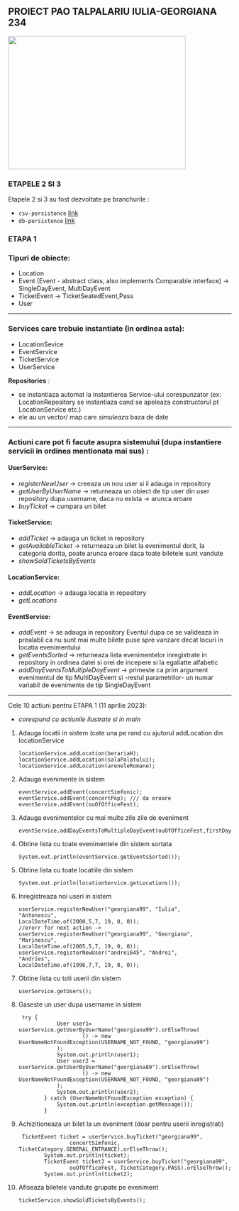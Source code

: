 ## PROIECT PAO TALPALARIU IULIA-GEORGIANA 234
<img src="https://media1.giphy.com/media/v1.Y2lkPTc5MGI3NjExYjk1NGZmZDRlNTVlMWY5OTI3NzAxMmYxMGZhOTljNmJlMzVjNWNmYiZjdD1n/8GjxwxtZWS29xlJnUH/giphy.gif" width="400" height="300" />

### ETAPELE 2 SI 3
Etapele 2 si 3 au fost dezvoltate pe branchurile :
- ```csv-persistence``` [link](../csv-persistence) 
-  ```db-persistence``` [link](../db-persistence)

### ETAPA 1

### Tipuri de obiecte: 
 - Location
 - Event (Event - abstract class, also implements Comparable interface) -> SingleDayEvent, MultiDayEvent
 - TicketEvent -> TicketSeatedEvent,Pass
 - User
 ____

### Services care trebuie instantiate (in ordinea asta):
  - LocationSevice
  - EventService 
  - TicketService 
  - UserService 

 **Repositories** :
 - se instantiaza automat la instantierea Service-ului corespunzator (ex: LocationRepository se instantiaza cand se apeleaza constructorul pt LocationService etc.)
 - ele au un vector/ map care *simuleaza* baza de date
___

### Actiuni care pot fi facute asupra sistemului (dupa instantiere servicii in ordinea mentionata mai sus) :
 #### UserService:
 - *registerNewUser* -> creeaza un nou user si il adauga in repository
 - *getUserByUserName* -> returneaza un obiect de tip user din user repository dupa username, daca nu exista -> arunca eroare
 - *buyTicket* -> cumpara un bilet 

 #### TicketService:
 - *addTicket* -> adauga un ticket in repository
 - *getAvailableTicket* -> returneaza un bilet la evenimentul dorit, la categoria dorita, poate arunca eroare daca toate biletele sunt vandute
 - *showSoldTicketsByEvents*
 #### LocationService:
  - *addLocation* -> adauga locatia in repository
  - *getLocations*

 #### EventService:
  - *addEvent* -> se adauga in repository Eventul dupa ce se valideaza in prealabil ca nu sunt mai multe bilete puse spre vanzare decat locuri in locatia evenimentului
  - *getEventsSorted* -> returneaza lista evenimentelor inregistrate in repository in ordinea datei si orei de incepere si la egaliatte alfabetic
  - *addDayEventsToMultipleDayEvent* -> primeste ca prim argument evenimentul de tip MultiDayEvent si -restul parametrilor- un numar variabil de evenimente de tip SingleDayEvent
___

Cele 10 actiuni pentru ETAPA 1 (11 aprilie 2023):

- *corespund cu actiunile ilustrate si in main*

1. Adauga locatii in sistem (cate una pe rand cu ajutorul addLocation din locationService
    ``` 
    locationService.addLocation(berariaH);
    locationService.addLocation(salaPalatului);
    locationService.addLocation(areneleRomane);
    ```

2. Adauga evenimente in sistem
    ```
    eventService.addEvent(concertSimfonic);
    eventService.addEvent(concertPop); /// da eroare
    eventService.addEvent(ouOfOfficeFest);
    ```
3. Adauga evenimentelor cu mai multe zile zile de eveniment
    ````    
    eventService.addDayEventsToMultipleDayEvent(ouOfOfficeFest,firstDayFest,secondDayFest);
    ````
4. Obtine lista cu toate evenimentele din sistem sortata
    ```        
    System.out.println(eventService.getEventsSorted());
    ```

5. Obtine lista cu toate locatiile din sistem
    ``` 
    System.out.println(locationService.getLocations());
    ```

6. Inregistreaza noi useri in sistem
    ```
    userService.registerNewUser("georgiana99", "Iulia",
    "Antonescu",
    LocalDateTime.of(2000,5,7, 19, 0, 0));
    //erorr for next action ->
    userService.registerNewUser("georgiana99", "Georgiana",
    "Marinescu",
    LocalDateTime.of(2005,5,7, 19, 0, 0));
    userService.registerNewUser("andrei645", "Andrei",
    "Andries",
    LocalDateTime.of(1996,7,7, 19, 0, 0));
    ```
7. Obtine lista cu toti userii din sistem
    ```
    userService.getUsers();
    ```
8. Gaseste un user dupa username in sistem
    ```
     try {
                User user1= userService.getUserByUserName("georgiana99").orElseThrow(
                        () -> new UserNameNotFoundException(USERNAME_NOT_FOUND, "georgiana99")
                );
                System.out.println(user1);
                User user2 = userService.getUserByUserName("georgiana89").orElseThrow(
                        () -> new UserNameNotFoundException(USERNAME_NOT_FOUND, "georgiana89")
                );
                System.out.println(user2);
            } catch (UserNameNotFoundException exception) {
                System.out.println(exception.getMessage());
            }
    ```
9. Achizitioneaza un bilet la un eveniment (doar pentru userii inregistrati)
    ```
     TicketEvent ticket = userService.buyTicket("georgiana99",
                    concertSimfonic, TicketCategory.GENERAL_ENTRANCE).orElseThrow();
            System.out.println(ticket);
            TicketEvent ticket2 = userService.buyTicket("georgiana99",
                    ouOfOfficeFest, TicketCategory.PASS).orElseThrow();
            System.out.println(ticket2);
    ```
10. Afiseaza biletele vandute grupate pe eveniment
    ```
    ticketService.showSoldTicketsByEvents();
    ```



